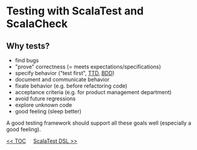 # Testing with ScalaTest and ScalaCheck

## Why tests?
* find bugs
* "prove" correctness (= meets expectations/specifications)
* specify behavior ("test first",
[TTD](http://en.wikipedia.org/wiki/Test-driven_development),
[BDD](http://en.wikipedia.org/wiki/Behavior-driven_development))
* document and communicate behavior
* fixate behavior (e.g. before refactoring code)
* acceptance criteria (e.g. for product management department)
* avoid future regressions
* explore unknown code
* good feeling (sleep better)

A good testing framework should support all these goals well (especially a good feeling).

[<< TOC](Testing0-TOC.md)&nbsp;&nbsp;&nbsp;&nbsp;&nbsp;[ScalaTest DSL >>](Testing2-ScalaTestDSL.md)
